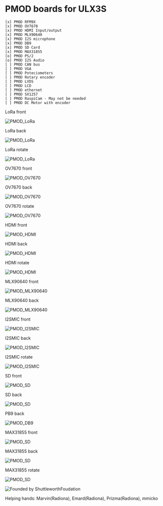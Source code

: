 # PMOD boards for ULX3S

    [x] PMOD RFM9X
    [x] PMOD OV7670
    [x] PMOD HDMI Input/output
    [x] PMOD MLX90640
    [x] PMOD I2S microphone
    [x] PMOD DB9
    [x] PMOD SD Card
    [x] PMOD MAX31855
    [o] PMOD PS/2
    [o] PMOD I2S Audio
    [ ] PMOD CAN bus
    [ ] PMOD VGA
    [ ] PMOD Poteciometers
    [ ] PMOD Rotary encoder
    [ ] PMOD LVDS
    [ ] PMOD LCD
    [ ] PMOD ethernet
    [ ] PMOD SX1257
    [ ] PMOD RaspiCam - May not be needed 
    [ ] PMOD DC Motor with encoder
 
LoRa front

![PMOD_LoRa](pic/LoRa_Front.png)

LoRa back

![PMOD_LoRa](pic/LoRa_Back.png)

LoRa rotate

![PMOD_LoRa](pic/LoRa_Rotate.png)

OV7670 front

![PMOD_OV7670](pic/OV7670_Front.png)

OV7670 back

![PMOD_OV7670](pic/OV7670_Back.png)

OV7670 rotate

![PMOD_OV7670](pic/OV7670_Rotate.png)

HDMI front

![PMOD_HDMI](pic/HDMI_Front.png)

HDMI back

![PMOD_HDMI](pic/HDMI_Back.png)

HDMI rotate

![PMOD_HDMI](pic/HDMI_Rotate.png)

MLX90640 front

![PMOD_MLX90640](pic/MLX90640_Front.png)

MLX90640 back

![PMOD_MLX90640](pic/MLX90640_Back.png)

I2SMIC front

![PMOD_I2SMIC](pic/I2SMIC_Front.png)

I2SMIC back

![PMOD_I2SMIC](pic/I2SMIC_Back.png)

I2SMIC rotate

![PMOD_I2SMIC](pic/I2SMIC_Rotate.png)

SD front

![PMOD_SD](pic/SD_Front.png)

SD back

![PMOD_SD](pic/SD_Back.png)

PB9 back

![PMOD_DB9](pic/DB9_Back.png)

MAX31855 front

![PMOD_SD](pic/MAX31855_Front.png)

MAX31855 back

![PMOD_SD](pic/MAX31855_Back.png)

MAX31855 rotate

![PMOD_SD](pic/MAX31855_Rotate.png)

![Founded by ShuttleworthFoudation](https://github.com/ShuttleworthFoundation/Logos/blob/master/Shuttleworth%20Funded/Shuttleworth%20Funded%20Black/Shuttleworth%20Funded.svg)

Helping hands: Marvin(Radiona), Emard(Radiona), Prizma(Radiona), mmicko
